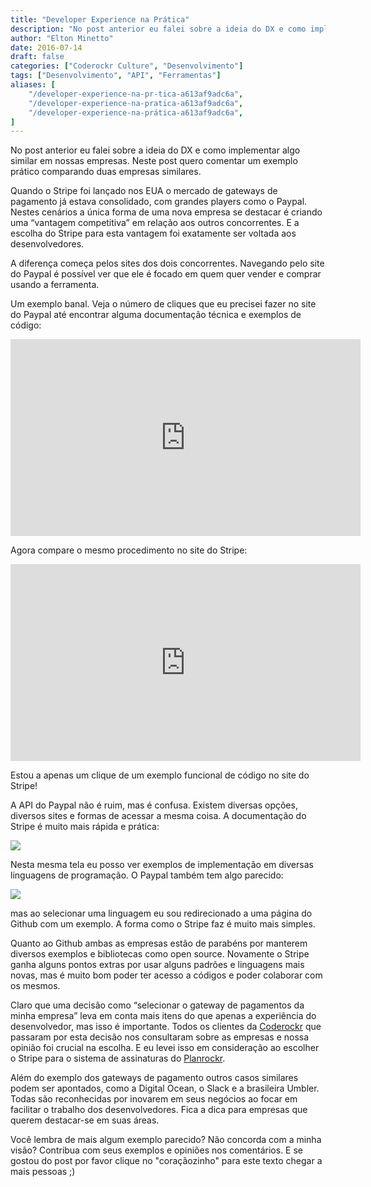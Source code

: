 ```yaml
---
title: "Developer Experience na Prática"
description: "No post anterior eu falei sobre a ideia do DX e como implementar algo similar em nossas empresas. Neste post quero comentar um exemplo prático comparando..."
author: "Elton Minetto"
date: 2016-07-14
draft: false
categories: ["Coderockr Culture", "Desenvolvimento"]
tags: ["Desenvolvimento", "API", "Ferramentas"]
aliases: [
    "/developer-experience-na-pr-tica-a613af9adc6a",
    "/developer-experience-na-pratica-a613af9adc6a",
    "/developer-experience-na-prática-a613af9adc6a",
]
---
```


No post anterior eu falei sobre a ideia do DX e como implementar algo similar em nossas empresas. Neste post quero comentar um exemplo prático comparando duas empresas similares.

Quando o Stripe foi lançado nos EUA o mercado de gateways de pagamento já estava consolidado, com grandes players como o Paypal. Nestes cenários a única forma de uma nova empresa se destacar é criando uma “vantagem competitiva” em relação aos outros concorrentes. E a escolha do Stripe para esta vantagem foi exatamente ser voltada aos desenvolvedores.

A diferença começa pelos sites dos dois concorrentes. Navegando pelo site do Paypal é possível ver que ele é focado em quem quer vender e comprar usando a ferramenta.

Um exemplo banal. Veja o número de cliques que eu precisei fazer no site do Paypal até encontrar alguma documentação técnica e exemplos de código:

<center><iframe width="560" height="315" src="https://www.youtube.com/embed/ORbHtmFwu7Q" frameborder="0" allowfullscreen></iframe></center>

Agora compare o mesmo procedimento no site do Stripe:

<center><iframe width="560" height="315" src="https://www.youtube.com/embed/IIT8mDAuQ0Q" frameborder="0" allowfullscreen></iframe></center>

Estou a apenas um clique de um exemplo funcional de código no site do Stripe!

A API do Paypal não é ruim, mas é confusa. Existem diversas opções, diversos sites e formas de acessar a mesma coisa. A documentação do Stripe é muito mais rápida e prática:

![](https://cdn-images-1.medium.com/max/2726/0*X14dBnwRsDVEeYbB.png)

Nesta mesma tela eu posso ver exemplos de implementação em diversas linguagens de programação. O Paypal também tem algo parecido:

![](https://cdn-images-1.medium.com/max/2726/0*vEe3fJV7ucHKs7pM.png)

mas ao selecionar uma linguagem eu sou redirecionado a uma página do Github com um exemplo. A forma como o Stripe faz é muito mais simples.

Quanto ao Github ambas as empresas estão de parabéns por manterem diversos exemplos e bibliotecas como open source. Novamente o Stripe ganha alguns pontos extras por usar alguns padrões e linguagens mais novas, mas é muito bom poder ter acesso a códigos e poder colaborar com os mesmos.

Claro que uma decisão como “selecionar o gateway de pagamentos da minha empresa” leva em conta mais itens do que apenas a experiência do desenvolvedor, mas isso é importante. Todos os clientes da [Coderockr](http://coderockr.com) que passaram por esta decisão nos consultaram sobre as empresas e nossa opinião foi crucial na escolha. E eu levei isso em consideração ao escolher o Stripe para o sistema de assinaturas do [Planrockr](http://planrockr.com).

Além do exemplo dos gateways de pagamento outros casos similares podem ser apontados, como a Digital Ocean, o Slack e a brasileira Umbler. Todas são reconhecidas por inovarem em seus negócios ao focar em facilitar o trabalho dos desenvolvedores. Fica a dica para empresas que querem destacar-se em suas áreas.

Você lembra de mais algum exemplo parecido? Não concorda com a minha visão? Contribua com seus exemplos e opiniões nos comentários. E se gostou do post por favor clique no "coraçãozinho" para este texto chegar a mais pessoas ;)
